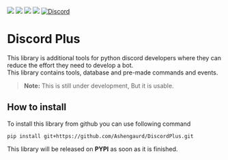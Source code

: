 ![](https://img.shields.io/badge/dynamic/json?color=green&label=build&query=status&url=https%3A%2F%2Fjitpack.io%2Fapi%2Fbuilds%2Fcom.github.Ashengaurd%2FDiscordPlus%2FlatestOk)
![](https://img.shields.io/github/license/Ashengaurd/DiscordPlus)
![](https://img.shields.io/github/v/release/Ashengaurd/DiscordPlus)
![](https://img.shields.io/github/downloads/Ashengaurd/DiscordPlus/total)
[![Discord](https://img.shields.io/discord/690930221930643467?label=discord)](https://discord.gg/6exsySK)
# Discord Plus
This library is additional tools for python discord developers where they can reduce the effort they need to develop a bot.  
This library contains tools, database and pre-made commands and events.

> **Note:** This is still under development, But it is usable. 

## How to install
To install this library from github you can use following command
```shell
pip install git+https://github.com/Ashengaurd/DiscordPlus.git
```
This library will be released on **PYPI** as soon as it is finished.
